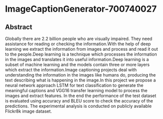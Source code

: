 # ImageCaptionGenerator-700740027
## Abstract
Globally there are 2.2 billion people who are visually impaired. They need assistance for reading or checking the information.With the help of deep learning we extract the information from images and process and read it out to the people.Deep learning is a technique which processes the information in the images and translates it into useful information.Deep learning is a subset of machine learning and the models contain three or more layers which extract the information.Image captioning projects deal with understanding the information in the images like humans do, producing the text describing what is happening in the image.In this project we propose a neural network approach LSTM for text classification to generate the meaningful captions and VGG16 transfer learning model to process the images and extract features. In the end the performance of the test dataset is evaluated using accuracy and BLEU score to check the accuracy of the predictions. The experimental analysis is conducted on publicly available Flickr8k image dataset.
